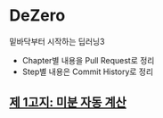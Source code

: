 # DeZero
밑바닥부터 시작하는 딥러닝3
- Chapter별 내용을 Pull Request로 정리
- Step별 내용은 Commit History로 정리

## [제 1고지: 미분 자동 계산](https://github.com/jinmang2/DeZero/pull/1)
